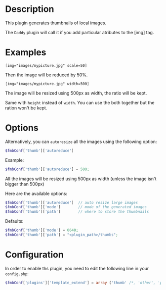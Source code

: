 # Description

This plugin generates thumbnails of local images.

The `Daddy` plugin will call it if you add particular atributes to the [img] tag.

# Examples

```
[img="images/mypicture.jpg" scale=50]
```

Then the image will be reduced by 50%.

```
[img="images/mypicture.jpg" width=500]
```

The image will be resized using 500px as width, the ratio will be kept.

Same with `height` instead of `width`.
You can use the both together but the ration won't be kept.

# Options

Alternatively, you can `autoresize` all the images using the following option:

``` php
$fmbConf['thumb']['autoreduce']
```

Example:

``` php
$fmbConf['thumb']['autoreduce'] = 500;
```

All the images will be resized using 500px as width (unless the image isn't
bigger than 500px)


Here are the available options:

``` php
$fmbConf['thumb']['autoreduce']  // auto resize large images
$fmbConf['thumb']['mode']        // mode of the generated images
$fmbConf['thumb']['path']        // where to store the thumbnails
```

Defaults:

``` php
$fmbConf['thumb']['mode'] = 0640;
$fmbConf['thumb']['path'] = "<plugin_path>/thumbs";
```

# Configuration

In order to enable ths plugin, you need to edit the following line in your `config.php`:

``` php
$fmbConf['plugins']['template_extend'] = array ('thumb' /*, 'other', 'plugins' */);
```
